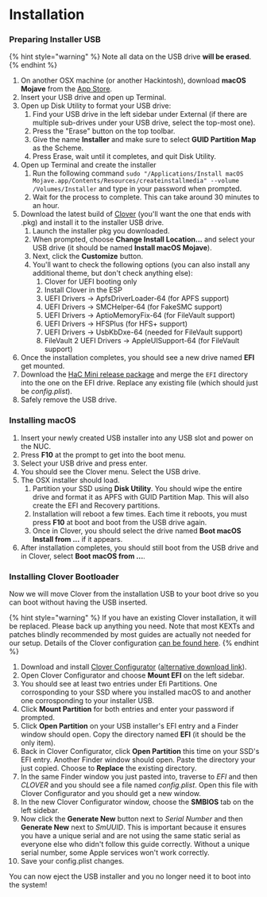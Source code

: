 # Installation

### Preparing Installer USB

{% hint style="warning" %}
Note all data on the USB drive **will be erased**.
{% endhint %}

1. On another OSX machine \(or another Hackintosh\), download **macOS Mojave** from the [App Store](https://apps.apple.com/us/app/macos-mojave/id1398502828).
2. Insert your USB drive and open up Terminal.
3. Open up Disk Utility to format your USB drive:
   1. Find your USB drive in the left sidebar under External \(if there are multiple sub-drives under your USB drive, select the top-most one\).
   2. Press the "Erase" button on the top toolbar.
   3. Give the name **Installer** and make sure to select **GUID Partition Map** as the Scheme.
   4. Press Erase, wait until it completes, and quit Disk Utility.
4. Open up Terminal and create the installer
   1. Run the following command `sudo "/Applications/Install macOS Mojave.app/Contents/Resources/createinstallmedia" --volume /Volumes/Installer` and type in your password when prompted.
   2. Wait for the process to complete. This can take around 30 minutes to an hour.
5. Download the latest build of [Clover](https://cloverdb.com) \(you'll want the one that ends with .pkg\) and install it to the installer USB drive.
   1. Launch the installer pkg you downloaded.
   2. When prompted, choose **Change Install Location...** and select your USB drive \(it should be named **Install macOS Mojave**\).
   3. Next, click the **Customize** button.
   4. You'll want to check the following options \(you can also install any additional theme, but don't check anything else\):
      1. Clover for UEFI booting only
      2. Install Clover in the ESP
      3. UEFI Drivers -&gt; ApfsDriverLoader-64 \(for APFS support\)
      4. UEFI Drivers -&gt; SMCHelper-64 \(for FakeSMC support\)
      5. UEFI Drivers -&gt; AptioMemoryFix-64 \(for FileVault support\)
      6. UEFI Drivers -&gt; HFSPlus \(for HFS+ support\)
      7. UEFI Drivers -&gt; UsbKbDxe-64 \(needed for FileVault support\)
      8. FileVault 2 UEFI Drivers -&gt; AppleUISupport-64 \(for FileVault support\)
6. Once the installation completes, you should see a new drive named **EFI** get mounted.
7. Download the [HaC Mini release package](https://github.com/osy/HaC-Mini/releases) and merge the `EFI` directory into the one on the EFI drive. Replace any existing file \(which should just be _config.plist_\).
8. Safely remove the USB drive.

### Installing macOS

1. Insert your newly created USB installer into any USB slot and power on the NUC.
2. Press **F10** at the prompt to get into the boot menu.
3. Select your USB drive and press enter.
4. You should see the Clover menu. Select the USB drive.
5. The OSX installer should load.
   1. Partition your SSD using **Disk Utility**. You should wipe the entire drive and format it as APFS with GUID Partition Map. This will also create the EFI and Recovery partitions.
   2. Installation will reboot a few times. Each time it reboots, you must press **F10** at boot and boot from the USB drive again.
   3. Once in Clover, you should select the drive named **Boot macOS Install from ...** if it appears.
6. After installation completes, you should still boot from the USB drive and in Clover, select **Boot macOS from ...**.

### Installing Clover Bootloader

Now we will move Clover from the installation USB to your boot drive so you can boot without having the USB inserted.

{% hint style="warning" %}
If you have an existing Clover installation, it will be replaced. Please back up anything you need. Note that most KEXTs and patches blindly recommended by most guides are actually not needed for our setup. Details of the Clover configuration [can be found here](clover-settings-annotated.md).
{% endhint %}

1. Download and install [Clover Configurator](https://mackie100projects.altervista.org/download-clover-configurator/) \([alternative download link](https://www.macupdate.com/app/mac/61090/clover-configurator)\).
2. Open Clover Configurator and choose **Mount EFI** on the left sidebar.
3. You should see at least two entries under Efi Partitions. One corrosponding to your SSD where you installed macOS to and another one corrosponding to your installer USB.
4. Click **Mount Partition** for both entries and enter your password if prompted.
5. Click **Open Partition** on your USB installer's EFI entry and a Finder window should open. Copy the directory named **EFI** \(it should be the only item\).
6. Back in Clover Configurator, click **Open Partition** this time on your SSD's EFI entry. Another Finder window should open. Paste the directory your just copied. Choose to **Replace** the existing directory.
7. In the same Finder window you just pasted into, traverse to _EFI_ and then _CLOVER_ and you should see a file named _config.plist_. Open this file with Clover Configurator and you should get a new window.
8. In the new Clover Configurator window, choose the **SMBIOS** tab on the left sidebar.
9. Now click the **Generate New** button next to _Serial Number_ and then **Generate New** next to _SmUUID_. This is important because it ensures you have a unique serial and are not using the same static serial as everyone else who didn't follow this guide correctly. Without a unique serial number, some Apple services won't work correctly.
10. Save your config.plist changes.

You can now eject the USB installer and you no longer need it to boot into the system!

